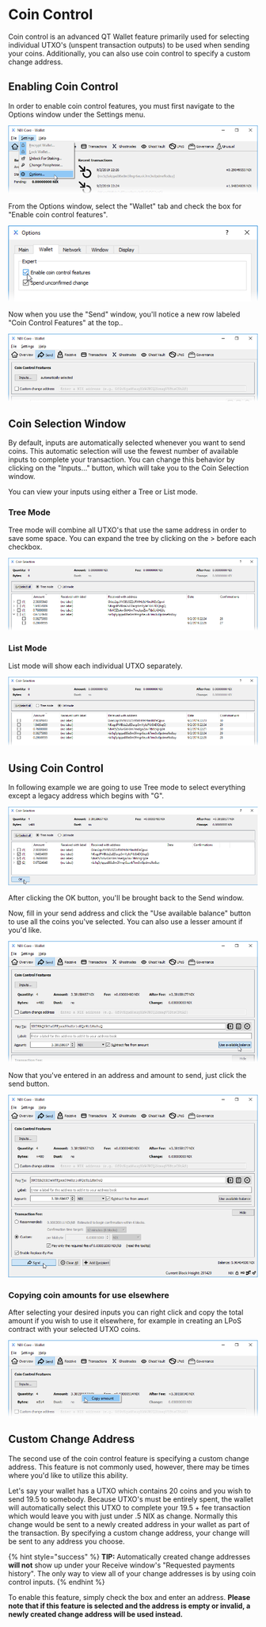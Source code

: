 # Coin Control

Coin control is an advanced QT Wallet feature primarily used for selecting individual UTXO's \(unspent transaction outputs\) to be used when sending your coins. Additionally, you can also use coin control to specify a custom change address.

## Enabling Coin Control

In order to enable coin control features, you must first navigate to the Options window under the Settings menu.

![Select &quot;Options...&quot; from the Settings menu](../.gitbook/assets/qt-settings-options-puzzle.png)

From the Options window, select the "Wallet" tab and check the box for "Enable coin control features".

![Check the box for &quot;Enable coin control features&quot;](../.gitbook/assets/qt-enable-coin-control.png)

Now when you use the "Send" window, you'll notice a new row labeled "Coin Control Features" at the top..

![QT Wallet Coin Control Features](../.gitbook/assets/qt-coin-control-features.png)

## Coin Selection Window

By default, inputs are automatically selected whenever you want to send coins. This automatic selection will use the fewest number of available inputs to complete your transaction. You can change this behavior by clicking on the "Inputs..." button, which will take you to the Coin Selection window. 

You can view your inputs using either a Tree or List mode. 

### Tree Mode

Tree mode will combine all UTXO's that use the same address in order to save some space. You can expand the tree by clicking on the &gt; before each checkbox.

![Coin Selection Tree View](../.gitbook/assets/qt-coin-selection-tree.png)

### List Mode

List mode will show each individual UTXO separately. 

![Coin Selection List View](../.gitbook/assets/qt-coin-selection-list.png)

## Using Coin Control

In following example we are going to use Tree mode to select everything except a legacy address which begins with "G".

![Select the UTXO&apos;s you want to use](../.gitbook/assets/qt-coin-selection.png)

After clicking the OK button, you'll be brought back to the Send window.

Now, fill in your send address and click the "Use available balance" button to use all the coins you've selected. You can also use a lesser amount if you'd like.

![Click the &quot;Use available balance&quot; Button to use the entire amount of selected UTXO&apos;s](../.gitbook/assets/qt-coin-control-use-avail-bal.png)

Now that you've entered in an address and amount to send, just click the send button.

![Click the &quot;Send&quot; button to send your selected coins](../.gitbook/assets/qt-coin-control-send.png)

### Copying coin amounts for use elsewhere

After selecting your desired inputs you can right click and copy the total amount if you wish to use it elsewhere, for example in creating an LPoS contract with your selected UTXO coins.

![Alternative method of copying the UTXO coin amount](../.gitbook/assets/qt-coin-control-right-click-amt.png)

## Custom Change Address

The second use of the coin control feature is specifying a custom change address. This feature is not commonly used, however, there may be times where you'd like to utilize this ability.

Let's say your wallet has a UTXO which contains 20 coins and you wish to send 19.5 to somebody. Because UTXO's must be entirely spent, the wallet will automatically select this UTXO to complete your 19.5 + fee transaction which would leave you with just under .5 NIX as change. Normally this change would be sent to a newly created address in your wallet as part of the transaction. By specifying a custom change address, your change will be sent to any address you choose. 

{% hint style="success" %}
**TIP:** Automatically created change addresses **will not** show up under your Receive window's "Requested payments history". The only way to view all of your change addresses is by using coin control inputs.
{% endhint %}

To enable this feature, simply check the box and enter an address. **Please note that if this feature is selected and the address is empty or invalid, a newly created change address will be used instead.**

